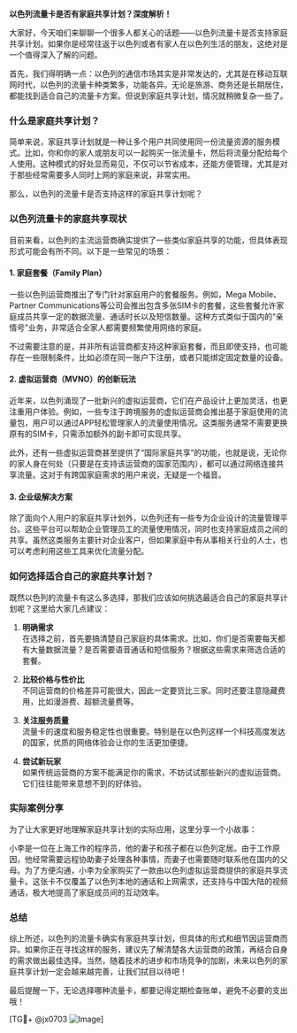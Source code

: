 **以色列流量卡是否有家庭共享计划？深度解析！**

大家好，今天咱们来聊聊一个很多人都关心的话题——以色列流量卡是否支持家庭共享计划。如果你是经常往返于以色列或者有家人在以色列生活的朋友，这绝对是一个值得深入了解的问题。

首先，我们得明确一点：以色列的通信市场其实是非常发达的，尤其是在移动互联网时代，以色列的流量卡种类繁多，功能各异。无论是旅游、商务还是长期居住，都能找到适合自己的流量卡方案。但说到家庭共享计划，情况就稍微复杂一些了。

### 什么是家庭共享计划？

简单来说，家庭共享计划就是一种让多个用户共同使用同一份流量资源的服务模式。比如，你和你的家人或朋友可以一起购买一张流量卡，然后将流量分配给每个人使用。这种模式的好处显而易见，不仅可以节省成本，还能方便管理，尤其是对于那些经常需要多人同时上网的家庭来说，非常实用。

那么，以色列的流量卡是否支持这样的家庭共享计划呢？

### 以色列流量卡的家庭共享现状

目前来看，以色列的主流运营商确实提供了一些类似家庭共享的功能，但具体表现形式可能会有所不同。以下是一些常见的场景：

#### 1. **家庭套餐（Family Plan）**
一些以色列运营商推出了专门针对家庭用户的套餐服务。例如，Mega Mobile、Partner Communications等公司会推出包含多张SIM卡的套餐，这些套餐允许家庭成员共享一定的数据流量、通话时长以及短信数量。这种方式类似于国内的“亲情号”业务，非常适合全家人都需要频繁使用网络的家庭。

不过需要注意的是，并非所有运营商都支持这种家庭套餐，而且即使支持，也可能存在一些限制条件，比如必须在同一账户下注册，或者只能绑定固定数量的设备。

#### 2. **虚拟运营商（MVNO）的创新玩法**
近年来，以色列涌现了一批新兴的虚拟运营商，它们在产品设计上更加灵活，也更注重用户体验。例如，一些专注于跨境服务的虚拟运营商会推出基于家庭使用的流量包，用户可以通过APP轻松管理家人的流量使用情况。这类服务通常不需要更换原有的SIM卡，只需添加额外的副卡即可实现共享。

此外，还有一些虚拟运营商甚至提供了“国际家庭共享”的功能，也就是说，无论你的家人身在何处（只要是在支持该运营商的国家范围内），都可以通过网络连接共享流量。这对于有跨国家庭需求的用户来说，无疑是一个福音。

#### 3. **企业级解决方案**
除了面向个人用户的家庭共享计划外，以色列还有一些专为企业设计的流量管理平台。这些平台可以帮助企业管理员工的流量使用情况，同时也支持家庭成员之间的共享。虽然这类服务主要针对企业客户，但如果家庭中有从事相关行业的人士，也可以考虑利用这些工具来优化流量分配。

### 如何选择适合自己的家庭共享计划？

既然以色列的流量卡有这么多选择，那我们应该如何挑选最适合自己的家庭共享计划呢？这里给大家几点建议：

1. **明确需求**  
   在选择之前，首先要搞清楚自己家庭的具体需求。比如，你们是否需要每天都有大量数据流量？是否需要语音通话和短信服务？根据这些需求来筛选合适的套餐。

2. **比较价格与性价比**  
   不同运营商的价格差异可能很大，因此一定要货比三家。同时还要注意隐藏费用，比如漫游费、超额流量费等。

3. **关注服务质量**  
   流量卡的速度和服务稳定性也很重要。特别是在以色列这样一个科技高度发达的国家，优质的网络体验会让你的生活更加便捷。

4. **尝试新玩家**  
   如果传统运营商的方案不能满足你的需求，不妨试试那些新兴的虚拟运营商。它们往往能带来意想不到的好体验。

### 实际案例分享

为了让大家更好地理解家庭共享计划的实际应用，这里分享一个小故事：

小李是一位在上海工作的程序员，他的妻子和孩子都在以色列定居。由于工作原因，他经常需要远程协助妻子处理各种事情，而妻子也需要随时联系他在国内的父母。为了方便沟通，小李为全家购买了一款由以色列虚拟运营商提供的家庭共享流量卡。这张卡不仅覆盖了以色列本地的通话和上网需求，还支持与中国大陆的视频通话，极大地提高了家庭成员间的互动效率。

### 总结

综上所述，以色列的流量卡确实有家庭共享计划，但具体的形式和细节因运营商而异。如果你正在寻找这样的服务，建议先了解清楚各大运营商的政策，再结合自身的需求做出最佳选择。当然，随着技术的进步和市场竞争的加剧，未来以色列的家庭共享计划一定会越来越完善，让我们拭目以待吧！

最后提醒一下，无论选择哪种流量卡，都要记得定期检查账单，避免不必要的支出哦！

[TG💪+ @jx0703 ![Image](https://github.com/user-attachments/assets/dbca1d08-cadb-493c-b0ec-ad6f7a83f270)]